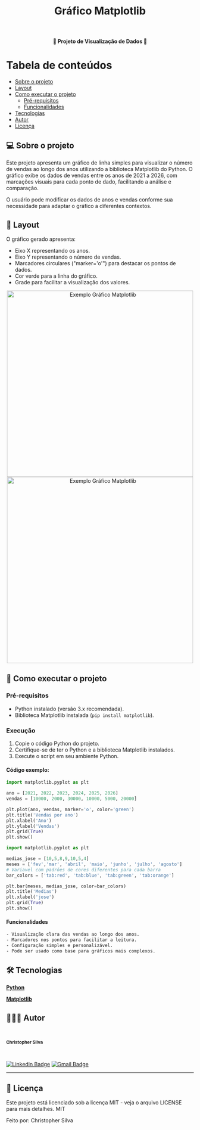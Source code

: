 <h1 align="center">Gráfico Matplotlib</h1>			
<br>
<h4 align="center"> 🚀 Projeto de Visualização de Dados 🚀 </h4>

Tabela de conteúdos
=================
<!--ts-->
   * [Sobre o projeto](#-sobre-o-projeto)
   * [Layout](#-layout)
   * [Como executar o projeto](#-como-executar-o-projeto)
     * [Pré-requisitos](#pré-requisitos)
     * [Funcionalidades](#funcionalidades)
   * [Tecnologias](#-tecnologias)
   * [Autor](#-autor)
   * [Licença](#-licença)
<!--te-->

## 💻 Sobre o projeto

Este projeto apresenta um gráfico de linha simples para visualizar o número de vendas ao longo dos anos utilizando a biblioteca Matplotlib do Python. O gráfico exibe os dados de vendas entre os anos de 2021 a 2026, com marcações visuais para cada ponto de dado, facilitando a análise e comparação.

O usuário pode modificar os dados de anos e vendas conforme sua necessidade para adaptar o gráfico a diferentes contextos.

## 🎨 Layout

O gráfico gerado apresenta:

- Eixo X representando os anos.
- Eixo Y representando o número de vendas.
- Marcadores circulares ("marker='o'") para destacar os pontos de dados.
- Cor verde para a linha do gráfico.
- Grade para facilitar a visualização dos valores.

<p align="center">
  <img alt="Exemplo Gráfico Matplotlib" src="https://matplotlib.org/stable/_images/sphx_glr_simple_plot_001.png" width="500"/>
  <img alt="Exemplo Gráfico Matplotlib" src="https://matplotlib.org/stable/_images/sphx_glr_bar_colors_001.png" width="500"/>
</p>

## 🚀 Como executar o projeto

### Pré-requisitos

- Python instalado (versão 3.x recomendada).
- Biblioteca Matplotlib instalada (`pip install matplotlib`).

### Execução

1. Copie o código Python do projeto.
2. Certifique-se de ter o Python e a biblioteca Matplotlib instalados.
3. Execute o script em seu ambiente Python.

#### Código exemplo:

```python
import matplotlib.pyplot as plt

ano = [2021, 2022, 2023, 2024, 2025, 2026]
vendas = [10000, 2000, 30000, 10000, 5000, 20000]

plt.plot(ano, vendas, marker='o', color='green')
plt.title('Vendas por ano')
plt.xlabel('Ano')
plt.ylabel('Vendas')
plt.grid(True)
plt.show()
```
```python
import matplotlib.pyplot as plt

medias_jose = [10,5,8,9,10,5,4]
meses = ['fev','mar', 'abril', 'maio', 'junho', 'julho', 'agosto']
# Variavel com padrões de cores diferentes para cada barra
bar_colors = ['tab:red', 'tab:blue', 'tab:green', 'tab:orange']

plt.bar(meses, medias_jose, color=bar_colors)
plt.title('Medias')
plt.xlabel('jose')
plt.grid(True)
plt.show()
```
#### Funcionalidades
```bash
- Visualização clara das vendas ao longo dos anos.
- Marcadores nos pontos para facilitar a leitura.
- Configuração simples e personalizável.
- Pode ser usado como base para gráficos mais complexos.
```
## 🛠 Tecnologias
**[Python](https://www.python.org/)**

**[Matplotlib](https://matplotlib.org/stable/)**


## 🦸🏻‍♂️ Autor
 <br>
  <sub><b><p>Christopher Silva</p></b></sub></a>
 <br />

[![Linkedin Badge](https://img.shields.io/badge/-Christopher%20Silva-blue?style=flat-square&logo=Linkedin&logoColor=white&link=https://www.linkedin.com/in/chris-f-silva//)](https://www.linkedin.com/in/chris-f-silva/) 
[![Gmail Badge](https://img.shields.io/badge/-chrisspfc.silva@gmail.com-c14438?style=flat-square&logo=Gmail&logoColor=white&link=mailto:daniel.rodrigues.soarees@gmail.com)](mailto:chrisspfc.silva@gmail.com)

---

## 📝 Licença
Este projeto está licenciado sob a licença MIT - veja o arquivo LICENSE para mais detalhes. MIT

Feito por: Christopher Silva
